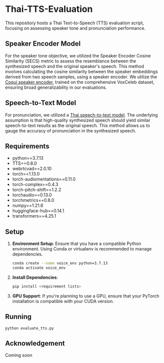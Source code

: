# Thai-TTS-Evaluation
This repository hosts a Thai Text-to-Speech (TTS) evaluation script, focusing on assessing speaker tone and pronunciation performance.

## Speaker Encoder Model
For the speaker tone objective, we utilized the Speaker Encoder Cosine Similarity (SECS) metric to assess the resemblance between the synthesized speech and the original speaker's speech. This method involves calculating the cosine similarity between the speaker embeddings derived from two speech samples, using a speaker encoder. We utilize the [Coqui speaker encoder](https://github.com/coqui-ai/TTS/releases/tag/speaker\_encoder\_model), trained on the comprehensive VoxCeleb dataset, ensuring broad generalizability in our evaluations.

## Speech-to-Text Model
For pronunciation, we utilized a [Thai speech-to-text model](https://huggingface.co/biodatlab/whisper-th-medium-combined). The underlying assumption is that high-quality synthesized speech should yield similar speech-to-text results as the original speech. This method allows us to gauge the accuracy of pronunciation in the synthesized speech.

## Requirements
- python==3.7.13
- TTS==0.8.0
- webrtcvad==2.0.10
- torch==1.13.0
- torch-audiomentations==0.11.0
- torch-complex==0.4.3
- torch-pitch-shift==1.2.2
- torchaudio==0.13.0
- torchmetrics==0.8.0
- numpy==1.21.6
- huggingface-hub==0.14.1
- transformers==4.25.1

## Setup

1. **Environment Setup**: Ensure that you have a compatible Python environment. Using Conda or virtualenv is recommended to manage dependencies.
   
   ```bash
   conda create --name voice_env python=3.7.13
   conda activate voice_env
   ```

2. **Install Dependencies**:
   
   ```bash
   pip install <requirement lists>
   ```

3. **GPU Support**: If you're planning to use a GPU, ensure that your PyTorch installation is compatible with your CUDA version.


## Running
```
python evaluate_tts.py
```

## Acknowledgement
Coming soon
